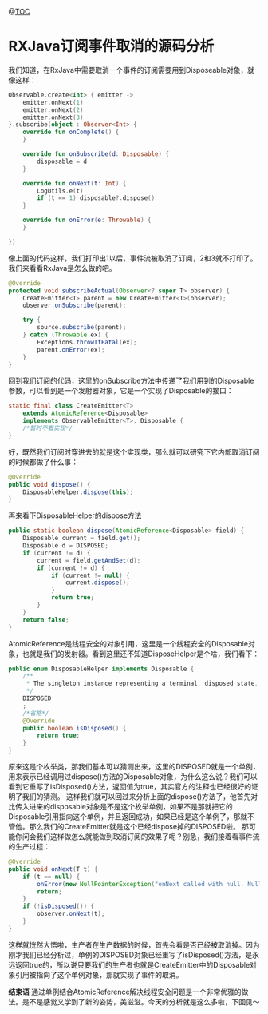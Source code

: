 ﻿@[TOC](RxJava源码阅读理解系列（二）)
# RXJava订阅事件取消的源码分析
我们知道，在RxJava中需要取消一个事件的订阅需要用到Disposeable对象，就像这样：

```kotlin
Observable.create<Int> { emitter ->
 	emitter.onNext(1)
    emitter.onNext(2)
    emitter.onNext(3)
}.subscribe(object : Observer<Int> {
    override fun onComplete() {
    }

    override fun onSubscribe(d: Disposable) {
        disposable = d
    }

    override fun onNext(t: Int) {
        LogUtils.e(t)
        if (t == 1) disposable?.dispose()
    }

    override fun onError(e: Throwable) {
    }

})
```
像上面的代码这样，我们打印出1以后，事件流被取消了订阅，2和3就不打印了。我们来看看RxJava是怎么做的吧。
```java
@Override
protected void subscribeActual(Observer<? super T> observer) {
    CreateEmitter<T> parent = new CreateEmitter<T>(observer);
    observer.onSubscribe(parent);

    try {
        source.subscribe(parent);
    } catch (Throwable ex) {
        Exceptions.throwIfFatal(ex);
        parent.onError(ex);
    }
}
```
回到我们订阅的代码，这里的onSubscribe方法中传递了我们用到的Disposable参数，可以看到是一个发射器对象，它是一个实现了Disposable的接口：

```java
static final class CreateEmitter<T>
    extends AtomicReference<Disposable>
    implements ObservableEmitter<T>, Disposable {
    /*暂时不看实现*/
}
```
好，既然我们订阅时穿进去的就是这个实现类，那么就可以研究下它内部取消订阅的时候都做了什么事：

```java
@Override
public void dispose() {
    DisposableHelper.dispose(this);
}
```
再来看下DisposableHelper的dispose方法

```java
public static boolean dispose(AtomicReference<Disposable> field) {
    Disposable current = field.get();
    Disposable d = DISPOSED;
    if (current != d) {
        current = field.getAndSet(d);
        if (current != d) {
            if (current != null) {
                current.dispose();
            }
            return true;
        }
    }
    return false;
}
```
AtomicReference是线程安全的对象引用，这里是一个线程安全的Disposable对象，也就是我们的发射器。看到这里还不知道DisposeHelper是个啥，我们看下：

```java
public enum DisposableHelper implements Disposable {
	/**
	 * The singleton instance representing a terminal, disposed state, don't leak it.
	 */
	DISPOSED
	;
	/*省略*/
	@Override
    public boolean isDisposed() {
        return true;
    }
}
```
原来这是个枚举类，那我们基本可以猜测出来，这里的DISPOSED就是一个单例，用来表示已经调用过dispose()方法的Disposable对象，为什么这么说？我们可以看到它重写了isDisposed()方法，返回值为true，其实官方的注释也已经很好的证明了我们的猜测。
这样我们就可以回过来分析上面的dispose()方法了，他首先对比传入进来的disposable对象是不是这个枚举单例，如果不是那就把它的Disposable引用指向这个单例，并且返回成功，如果已经是这个单例了，那就不管他。那么我们的CreateEmitter就是这个已经dispose掉的DISPOSED啦。
那可能你问会我们这样做怎么就能做到取消订阅的效果了呢？别急，我们接着看事件流的生产过程：

```java
@Override
public void onNext(T t) {
    if (t == null) {
        onError(new NullPointerException("onNext called with null. Null values are generally not allowed in 2.x operators and sources."));
        return;
    }
    if (!isDisposed()) {
        observer.onNext(t);
    }
}
```
这样就恍然大悟啦，生产者在生产数据的时候，首先会看是否已经被取消掉。因为刚才我们已经分析过，单例的DISPOSED对象已经重写了isDisposed()方法，是永远返回true的，所以说只要我们的生产者也就是CreateEmitter中的Disposable对象引用被指向了这个单例对象，那就实现了事件的取消。

**结束语**
通过单例结合AtomicReference解决线程安全问题是一个非常优雅的做法。是不是感觉又学到了新的姿势，美滋滋。今天的分析就是这么多啦，下回见～

